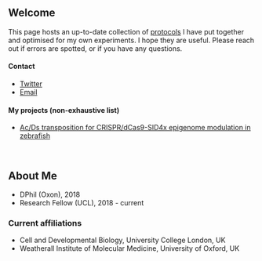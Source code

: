 ## Welcome

This page hosts an up-to-date collection of [protocols](https://vchongmorrison.github.io/protocols/) I have put together and optimised for my own experiments. I hope they are useful. Please reach out if errors are spotted, or if you have any questions.

#### Contact

- [Twitter](https://twitter.com/van_cmorr?s=20&t=f0hoHmA8onWGtx8iOJFnAQ)
- [Email](https://vchongmorrison.github.io/email/)

#### My projects (non-exhaustive list)

- [Ac/Ds transposition for CRISPR/dCas9-SID4x epigenome modulation in zebrafish](https://vchongmorrison.github.io/zfCRISPRi/)

<br>

## About Me

- DPhil (Oxon), 2018
- Research Fellow (UCL), 2018 - current

### Current affiliations
- Cell and Developmental Biology, University College London, UK
- Weatherall Institute of Molecular Medicine, University of Oxford, UK

